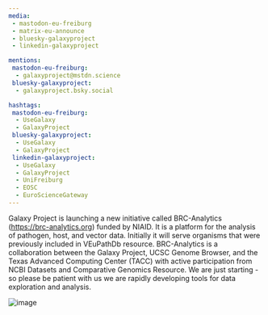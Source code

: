 ```yaml
---
media:
 - mastodon-eu-freiburg
 - matrix-eu-announce
 - bluesky-galaxyproject
 - linkedin-galaxyproject

mentions:
 mastodon-eu-freiburg:
  - galaxyproject@mstdn.science
 bluesky-galaxyproject:
  - galaxyproject.bsky.social

hashtags:
 mastodon-eu-freiburg:
  - UseGalaxy
  - GalaxyProject
 bluesky-galaxyproject:
  - UseGalaxy
  - GalaxyProject
 linkedin-galaxyproject:
  - UseGalaxy
  - GalaxyProject
  - UniFreiburg
  - EOSC
  - EuroScienceGateway
---
```

Galaxy Project is launching a new initiative called BRC-Analytics (https://brc-analytics.org) funded by NIAID. It is a platform for the analysis of pathogen, host, and vector data. Initially it will serve organisms that were previously included in VEuPathDb resource. BRC-Analytics is a collaboration between the Galaxy Project, UCSC Genome Browser, and the Texas Advanced Computing Center (TACC) with active participation from NCBI Datasets and Comparative Genomics Resource. We are just starting - so please be patient with us we are rapidly developing tools for data exploration and analysis.

![image](https://github.com/user-attachments/assets/f81c42f8-771e-45dd-8f82-9bdcc0015939)
